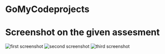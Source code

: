 # GoMyCodeprojects
# Screenshot on the given assesment 

![first screenshot](https://github.com/lumixAr12/GoMyCodeprojects/assets/117995754/8b6f0270-7154-4b1c-90f9-512acc6a4d12)
![second screenshot](https://github.com/lumixAr12/GoMyCodeprojects/assets/117995754/6cf06851-fe3e-44ba-a597-0f5d8659ce9e)
![third screenshot](https://github.com/lumixAr12/GoMyCodeprojects/assets/117995754/a5d3b323-d3cd-40b1-ba70-27f2c99591b7)
